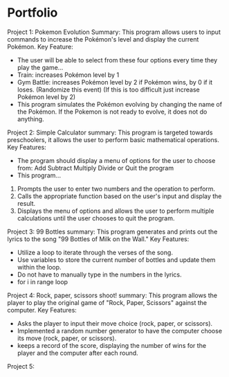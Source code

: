 # Portfolio


Project 1: Pokemon Evolution
Summary: This program allows users to input commands to increase the Pokémon's level and display the current Pokémon. 
Key Feature:
- The user will be able to select from these four options every time they play the game...
- Train: increases Pokémon level by 1
- Gym Battle: increases Pokémon level by 2 if Pokémon wins, by 0 if it loses. (Randomize this event) (If this is too difficult just increase Pokémon level by 2)
- This program simulates the Pokémon evolving by changing the name of the Pokémon. If the Pokemon is not ready to evolve, it does not do anything.

  
Project 2: Simple Calculator
summary: This program is targeted towards preschoolers, it allows the user to perform basic mathematical operations.
Key Features:
- The program should display a menu of options for the user to choose from:
Add
Subtract
Multiply
Divide
or Quit the program
- This program...
1. Prompts the user to enter two numbers and the operation to perform.
2. Calls the appropriate function based on the user's input and display the result.
3. Displays the menu of options and allows the user to perform multiple calculations until the user chooses to quit the program.


Project 3: 99 Bottles 
summary: This program generates and prints out the lyrics to the song "99 Bottles of Milk on the Wall."
Key Features: 
- Utilize a loop to iterate through the verses of the song.
- Use variables to store the current number of bottles and update them within the loop.
- Do not have to manually type in the numbers in the lyrics.
- for i in range loop


Project 4: Rock, paper, scissors shoot!
summary: This program allows the player to play the original game of "Rock, Paper, Scissors" against the computer.
Key Features: 
- Asks the player to input their move choice (rock, paper, or scissors).
- Implemented a random number generator to have the computer choose its move (rock, paper, or scissors).
- keeps a record of the score, displaying the number of wins for the player and the computer after each round.


Project 5: 





